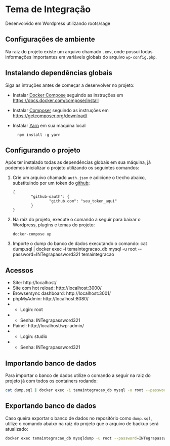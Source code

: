 # Tema de Integração

Desenvolvido em Wordpress utilizando roots/sage

## Configurações de ambiente

Na raiz do projeto existe um arquivo chamado `.env`, onde possui todas informações importantes em variáveis globais do arquivo `wp-config.php`.

## Instalando dependências globais

Siga as intruções antes de começar a desenvolver no projeto:

- Instalar [Docker Compose](https://docs.docker.com/compose/install) seguindo as instruções em https://docs.docker.com/compose/install
- Instalar [Composer](https://getcomposer.org/download) seguindo as instruções em https://getcomposer.org/download/
- Instalar [Yarn](https://classic.yarnpkg.com/en/docs/install) em sua maquina local

        npm install -g yarn

## Configurando o projeto

Após ter instalado todas as dependências globais em sua máquina, já podemos inicializar o projeto utilizando os seguintes comandos:

1.  Crie um arquivo chamado `auth.json` e adicione o trecho abaixo, substituindo por um token do [github](https://github.com/settings/tokens):

        {
                "github-oauth": {
                        "github.com": "seu_token_aqui"
                }
        }

2.  Na raiz do projeto, execute o comando a seguir para baixar o Wordpress, plugins e temas do projeto:

        docker-compose up

3.  Importe o dump do banco de dados executando o comando:
    cat dump.sql | docker exec -i temaintegracao_db mysql -u root --password=INTegrapassword321 temaintegracao

## Acessos

- Site: http://localhost/
- Site com hot reload: http://localhost:3000/
- Browsersync dashboard: http://localhost:3001/
- phpMyAdmin: http://localhost:8080/
- - Login: root
- - Senha: INTegrapassword321
- Painel: http://localhost/wp-admin/
- - Login: studio
- - Senha: INTegrapassword321

## Importando banco de dados

Para importar o banco de dados utilize o comando a seguir na raiz do projeto já com todos os containers rodando:

```sh
cat dump.sql | docker exec -i temaintegracao_db mysql -u root --password=INTegrapassword321 temaintegracao
```

## Exportando banco de dados

Caso queira exportar o banco de dados no repositório como `dump.sql`, utilize o comando abaixo na raiz do projeto que o arquivo de backup será atualizado:

```sh
docker exec temaintegracao_db mysqldump -u root --password=INTegrapassword321 temaintegracao > dump.sql
```
